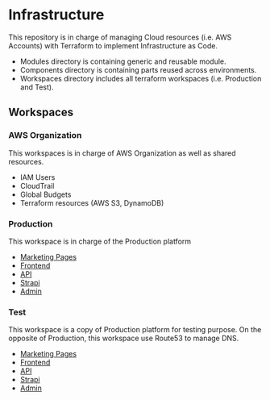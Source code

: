 # Infrastructure

This repository is in charge of managing Cloud resources (i.e. AWS Accounts) with
Terraform to implement Infrastructure as Code.

* Modules directory is containing generic and reusable module.
* Components directory is containing parts reused across environments.
* Workspaces directory includes all terraform workspaces (i.e. Production and Test).

## Workspaces

### AWS Organization

This workspaces is in charge of AWS Organization as well as shared resources.

* IAM Users
* CloudTrail
* Global Budgets
* Terraform resources (AWS S3, DynamoDB)

### Production

This workspace is in charge of the Production platform

* [Marketing Pages](https://www.saveursetvie.fr)
* [Frontend](https://www.saveursetvie.fr/commande-en-ligne)
* [API](https://api.saveursetvie.fr/api)
* [Strapi](https://content.saveursetvie.fr/admin)
* [Admin](https://admin.saveursetvie.fr/login)

### Test

This workspace is a copy of Production platform for testing purpose. On the
opposite of Production, this workspace use Route53 to manage DNS.

* [Marketing Pages](https://www.test.saveursetvie.fr)
* [Frontend](https://www.test.saveursetvie.fr/commande-en-ligne)
* [API](https://api.test.saveursetvie.fr/api)
* [Strapi](https://content.test.saveursetvie.fr/admin)
* [Admin](https://admin.test.saveursetvie.fr/login)
